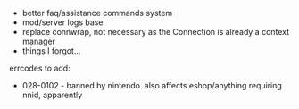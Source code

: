 * better faq/assistance commands system
* mod/server logs base
* replace connwrap, not necessary as the Connection is already a context manager
* things I forgot...

errcodes to add:
* 028-0102 - banned by nintendo. also affects eshop/anything requiring nnid, apparently
